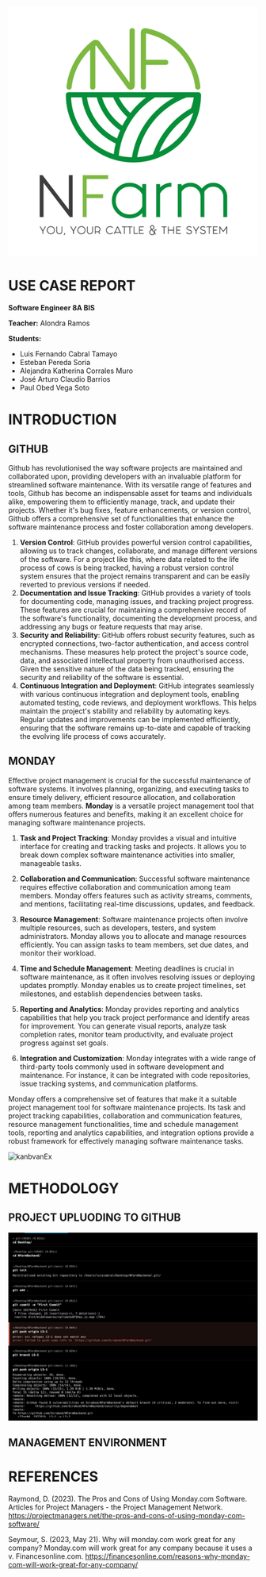 ![Cover](cover.png)
# USE CASE REPORT
**Software Engineer 8A BIS**

**Teacher:** Alondra Ramos

**Students:**
- Luis Fernando Cabral Tamayo
- Esteban Pereda Soria
- Alejandra Katherina Corrales Muro
- José Arturo Claudio Barrios
- Paul Obed Vega Soto

# INTRODUCTION
## GITHUB
Github has revolutionised the way software projects are maintained and collaborated upon, providing developers with an invaluable platform for streamlined software maintenance. With its versatile range of features and tools, Github has become an indispensable asset for teams and individuals alike, empowering them to efficiently manage, track, and update their projects. Whether it's bug fixes, feature enhancements, or version control, Github offers a comprehensive set of functionalities that enhance the software maintenance process and foster collaboration among developers.
1. **Version Control**:  GitHub provides powerful version control capabilities, allowing us to track changes, collaborate, and manage different versions of the software. For a project like this, where data related to the life process of cows is being tracked, having a robust version control system ensures that the project remains transparent and can be easily reverted to previous versions if needed.
2. **Documentation and Issue Tracking**: GitHub provides a variety of tools for documenting code, managing issues, and tracking project progress. These features are crucial for maintaining a comprehensive record of the software's functionality, documenting the development process, and addressing any bugs or feature requests that may arise.
3. **Security and Reliability**: GitHub offers robust security features, such as encrypted connections, two-factor authentication, and access control mechanisms. These measures help protect the project's source code, data, and associated intellectual property from unauthorised access. Given the sensitive nature of the data being tracked, ensuring the security and reliability of the software is essential.
4. **Continuous Integration and Deployment**: GitHub integrates seamlessly with various continuous integration and deployment tools, enabling automated testing, code reviews, and deployment workflows. This helps maintain the project's stability and reliability by automating keys. Regular updates and improvements can be implemented efficiently, ensuring that the software remains up-to-date and capable of tracking the evolving life process of cows accurately.

## MONDAY
Effective project management is crucial for the successful maintenance of software systems. It involves planning, organizing, and executing tasks to ensure timely delivery, efficient resource allocation, and collaboration among team members. **Monday** is a versatile project management tool that offers numerous features and benefits, making it an excellent choice for managing software maintenance projects.

1. **Task and Project Tracking**: Monday provides a visual and intuitive interface for creating and tracking tasks and projects. It allows you to break down complex software maintenance activities into smaller, manageable tasks.

2. **Collaboration and Communication**: Successful software maintenance requires effective collaboration and communication among team members. Monday offers features such as activity streams, comments, and mentions, facilitating real-time discussions, updates, and feedback.

3. **Resource Management**: Software maintenance projects often involve multiple resources, such as developers, testers, and system administrators. Monday allows you to allocate and manage resources efficiently. You can assign tasks to team members, set due dates, and monitor their workload.

4. **Time and Schedule Management**: Meeting deadlines is crucial in software maintenance, as it often involves resolving issues or deploying updates promptly. Monday enables us to create project timelines, set milestones, and establish dependencies between tasks.

5. **Reporting and Analytics**: Monday provides reporting and analytics capabilities that help you track project performance and identify areas for improvement. You can generate visual reports, analyze task completion rates, monitor team productivity, and evaluate project progress against set goals.

6. **Integration and Customization**: Monday integrates with a wide range of third-party tools commonly used in software development and maintenance. For instance, it can be integrated with code repositories, issue tracking systems, and communication platforms.

Monday offers a comprehensive set of features that make it a suitable project management tool for software maintenance projects. Its task and project tracking capabilities, collaboration and communication features, resource management functionalities, time and schedule management tools, reporting and analytics capabilities, and integration options provide a robust framework for effectively managing software maintenance tasks.

<img width="781" alt="kanbvanEx" src="https://github.com/Scrabxd/NFarmFrontend/assets/94193386/d11938aa-e988-4c7a-bce0-f92a4ebdc3f0">

# METHODOLOGY
## PROJECT UPLUODING TO GITHUB
![GitCommands](git%20commands.jpeg)

## MANAGEMENT ENVIRONMENT

# REFERENCES
Raymond, D. (2023). The Pros and Cons of Using Monday.com Software. Articles for Project Managers - the Project Management Network. https://projectmanagers.net/the-pros-and-cons-of-using-monday-com-software/

Seymour, S. (2023, May 21). Why will monday.com work great for any company? Monday.com will work great for any company because it uses a v. Financesonline.com. https://financesonline.com/reasons-why-monday-com-will-work-great-for-any-company/
